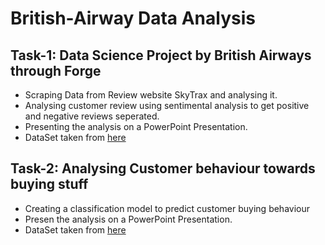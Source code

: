 # British-Airway Data Analysis
## Task-1: Data Science Project by British Airways through Forge
   * Scraping Data from Review website SkyTrax and analysing it.
   * Analysing customer review using sentimental analysis to get positive and negative reviews seperated.
   * Presenting the analysis on a PowerPoint Presentation.
   * DataSet taken from [here](https://www.airlinequality.com/airline-reviews/british-airways)
## Task-2: Analysing Customer behaviour towards buying stuff
   * Creating a classification model to predict customer buying behaviour
   * Presen the analysis on a PowerPoint Presentation.
   * DataSet taken from [here](https://cdn.theforage.com/vinternships/companyassets/tMjbs76F526fF5v3G/L3MQ8f6cYSkfoukmz/1667814300249/customer_booking.csv)

